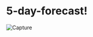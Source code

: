 # 5-day-forecast!

![Capture](https://user-images.githubusercontent.com/100239887/168512241-22dd7d28-76ac-4c8f-bda3-9cc772010091.PNG)
